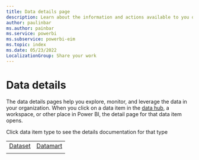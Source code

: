 ```yaml
---
title: Data details page
description: Learn about the information and actions available to you on the data item details pages.
author: paulinbar
ms.author: painbar
ms.service: powerbi
ms.subservice: powerbi-eim
ms.topic: index
ms.date: 05/23/2022
LocalizationGroup: Share your work
---
```

# Data details

The data details pages help you explore, monitor, and leverage the data in your organization. When you click on a data item in the [data hub](./service-data-hub.md), a workspace, or other place in Power BI, the detail page for that data item opens.

Click data item type to see the details documentation for that type


|  |  |
|---------|---------|
|[Dataset](service-dataset-details-page.md)     |[Datamart](service-dataset-details-page.md)         |
|||